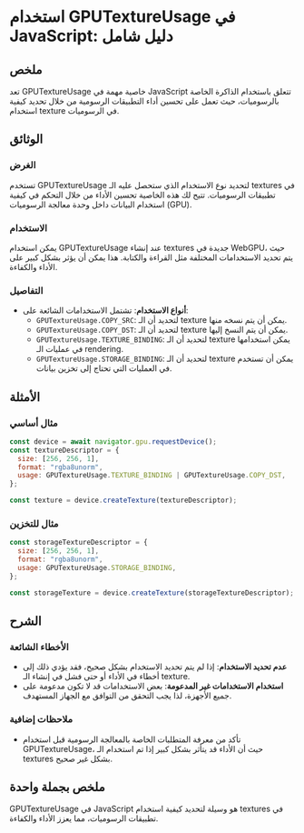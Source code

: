 <!--
Meta Description: # استخدام GPUTextureUsage في JavaScript: دليل شامل ## ملخص تعد GPUTextureUsage خاصية مهمة في JavaScript تتعلق باستخدام الذاكرة الخاصة بالرسوميات، حيث ...
Meta Keywords: gputextureusage, استخدام, الـ, texture, لتحديد
-->

# استخدام GPUTextureUsage في JavaScript: دليل شامل

## ملخص
تعد GPUTextureUsage خاصية مهمة في JavaScript تتعلق باستخدام الذاكرة الخاصة بالرسوميات، حيث تعمل على تحسين أداء التطبيقات الرسومية من خلال تحديد كيفية استخدام texture في الرسوميات.

## الوثائق
### الغرض
تستخدم GPUTextureUsage لتحديد نوع الاستخدام الذي ستحصل عليه الـ textures في تطبيقات الرسوميات. تتيح لك هذه الخاصية تحسين الأداء من خلال التحكم في كيفية استخدام البيانات داخل وحدة معالجة الرسوميات (GPU).

### الاستخدام
يمكن استخدام GPUTextureUsage عند إنشاء textures جديدة في WebGPU، حيث يتم تحديد الاستخدامات المختلفة مثل القراءة والكتابة. هذا يمكن أن يؤثر بشكل كبير على الأداء والكفاءة.

### التفاصيل
- **أنواع الاستخدام**: تشتمل الاستخدامات الشائعة على:
  - `GPUTextureUsage.COPY_SRC`: لتحديد أن الـ texture يمكن أن يتم نسخه منها.
  - `GPUTextureUsage.COPY_DST`: لتحديد أن الـ texture يمكن أن يتم النسخ إليها.
  - `GPUTextureUsage.TEXTURE_BINDING`: لتحديد أن الـ texture يمكن استخدامها في عمليات الـ rendering.
  - `GPUTextureUsage.STORAGE_BINDING`: لتحديد أن الـ texture يمكن أن تستخدم في العمليات التي تحتاج إلى تخزين بيانات.

## الأمثلة
### مثال أساسي
```javascript
const device = await navigator.gpu.requestDevice();
const textureDescriptor = {
  size: [256, 256, 1],
  format: "rgba8unorm",
  usage: GPUTextureUsage.TEXTURE_BINDING | GPUTextureUsage.COPY_DST,
};

const texture = device.createTexture(textureDescriptor);
```

### مثال للتخزين
```javascript
const storageTextureDescriptor = {
  size: [256, 256, 1],
  format: "rgba8unorm",
  usage: GPUTextureUsage.STORAGE_BINDING,
};

const storageTexture = device.createTexture(storageTextureDescriptor);
```

## الشرح
### الأخطاء الشائعة
- **عدم تحديد الاستخدام**: إذا لم يتم تحديد الاستخدام بشكل صحيح، فقد يؤدي ذلك إلى أخطاء في الأداء أو حتى فشل في إنشاء الـ texture.
- **استخدام الاستخدامات غير المدعومة**: بعض الاستخدامات قد لا تكون مدعومة على جميع الأجهزة، لذا يجب التحقق من التوافق مع الجهاز المستهدف.

### ملاحظات إضافية
- تأكد من معرفة المتطلبات الخاصة بالمعالجة الرسومية قبل استخدام GPUTextureUsage، حيث أن الأداء قد يتأثر بشكل كبير إذا تم استخدام الـ textures بشكل غير صحيح.

## ملخص بجملة واحدة
GPUTextureUsage في JavaScript هو وسيلة لتحديد كيفية استخدام textures في تطبيقات الرسوميات، مما يعزز الأداء والكفاءة.
